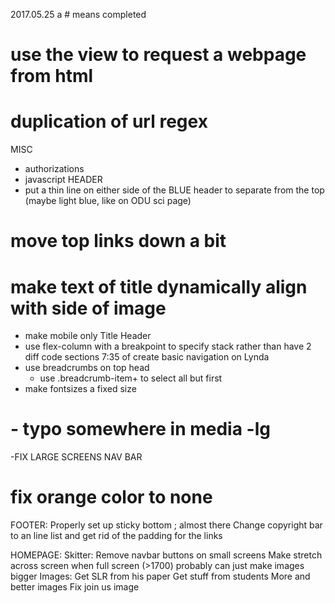 2017.05.25 
a # means completed 
# use the view to request a webpage from html
# duplication of url regex
MISC
- authorizations
- javascript
HEADER
- put a thin line on either side of the BLUE header to separate from the top (maybe light blue, like on ODU sci page)
# move top links down a bit
# make text of title dynamically align with side of image
- make mobile only Title Header
- use flex-column with a breakpoint to specify stack rather than have 2 diff code sections 7:35 of create basic navigation on Lynda
- use breadcrumbs on top head
	- use .breadcrumb-item+ to select all but first
- make fontsizes a fixed size
# - typo somewhere in media -lg
-FIX LARGE SCREENS
NAV BAR
# fix orange color to none

FOOTER:
   Properly set up sticky bottom ; almost there
   Change copyright bar to an line list and get rid of the padding for the links
	
HOMEPAGE:
	Skitter:
		Remove navbar buttons on small screens
		Make stretch across screen when full screen (>1700)	
			probably can just make images bigger
		Images:
			Get SLR from his paper
			Get stuff from students
			More and better images
			Fix join us image
